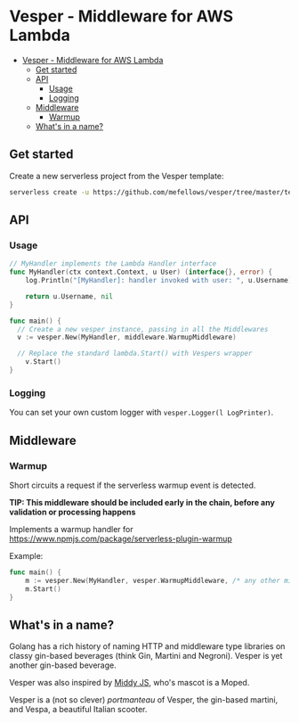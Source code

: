 # Vesper - Middleware for AWS Lambda

<!-- TOC -->

- [Vesper - Middleware for AWS Lambda](#vesper---middleware-for-aws-lambda)
  - [Get started](#get-started)
  - [API](#api)
    - [Usage](#usage)
    - [Logging](#logging)
  - [Middleware](#middleware)
    - [Warmup](#warmup)
  - [What's in a name?](#whats-in-a-name)

<!-- /TOC -->

## Get started

Create a new serverless project from the Vesper template:

```sh
serverless create -u https://github.com/mefellows/vesper/tree/master/template
```

## API

### Usage

```go
// MyHandler implements the Lambda Handler interface
func MyHandler(ctx context.Context, u User) (interface{}, error) {
	log.Println("[MyHandler]: handler invoked with user: ", u.Username)

	return u.Username, nil
}

func main() {
  // Create a new vesper instance, passing in all the Middlewares
  v := vesper.New(MyHandler, middleware.WarmupMiddleware)

  // Replace the standard lambda.Start() with Vespers wrapper
	v.Start()
}
```

### Logging

You can set your own custom logger with `vesper.Logger(l LogPrinter)`.

## Middleware

### Warmup

Short circuits a request if the serverless warmup event is detected.

**TIP: This middleware should be included early in the chain, before any validation or processing happens**

Implements a warmup handler for https://www.npmjs.com/package/serverless-plugin-warmup

Example:

```go
func main() {
	m := vesper.New(MyHandler, vesper.WarmupMiddleware, /* any other middlewares here */)
	m.Start()
}
```

## What's in a name?

Golang has a rich history of naming HTTP and middleware type libraries on classy gin-based beverages (think Gin, Martini and Negroni). Vesper is yet another gin-based beverage.

Vesper was also inspired by [Middy JS](https://github.com/middyjs/middy), who's mascot is a Moped.

Vesper is a (not so clever) _portmanteau_ of Vesper, the gin-based martini, and Vespa, a beautiful Italian scooter.
